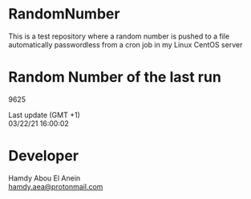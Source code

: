 # RandomNumber    
This is a test repository where a random number is pushed to a file automatically passwordless from a cron job in my Linux CentOS server    
# Random Number of the last run   
9625
      
Last update (GMT +1)    
03/22/21 16:00:02
# Developer    
Hamdy Abou El Anein   
hamdy.aea@protonmail.com
